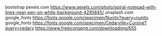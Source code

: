 bootstrap
pexels.com https://www.pexels.com/photo/spiral-notepad-with-lines-near-pen-on-white-background-4295845/
unsplash.com
google_fonts https://fonts.google.com/specimen/Nunito?query=nunito
google_fonts https://fonts.google.com/specimen/Cedarville+Cursive?query=cedarv
https://www.freeiconspng.com/downloadimg/655
